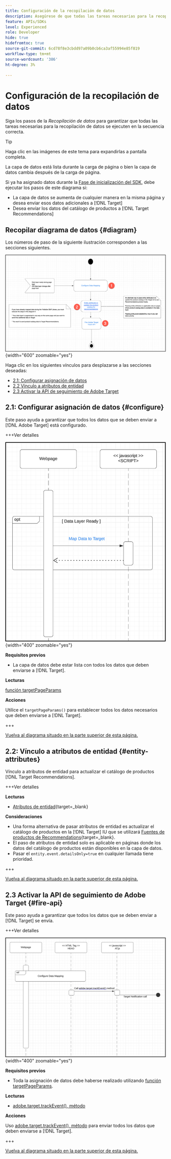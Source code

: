 ```yaml
---
title: Configuración de la recopilación de datos
description: Asegúrese de que todas las tareas necesarias para la recopilación de datos se ejecutan en la secuencia correcta.
feature: APIs/SDKs
level: Experienced
role: Developer
hide: true
hidefromtoc: true
source-git-commit: 6cd78f8e3cbdd97a09b0cb6ca3af55994e85f819
workflow-type: tm+mt
source-wordcount: '386'
ht-degree: 3%

---
```


# Configuración de la recopilación de datos

Siga los pasos de la *Recopilación de datos* para garantizar que todas las tareas necesarias para la recopilación de datos se ejecuten en la secuencia correcta.

>[!TIP]
>
>Haga clic en las imágenes de este tema para expandirlas a pantalla completa.

La capa de datos está lista durante la carga de página o bien la capa de datos cambia después de la carga de página.

Si ya ha asignado datos durante la [Fase de inicialización del SDK](/help/dev/patterns/recs-atjs/initialize-sdk.md), debe ejecutar los pasos de este diagrama si:

* La capa de datos se aumenta de cualquier manera en la misma página y desea enviar esos datos adicionales a [!DNL Target]
* Desea enviar los datos del catálogo de productos a [!DNL Target Recommendations]

## Recopilar diagrama de datos {#diagram}

Los números de paso de la siguiente ilustración corresponden a las secciones siguientes.

![Diagrama de recopilación de datos](/help/dev/patterns/recs-atjs/assets/data-collection-diagram.png){width="600" zoomable="yes"}

Haga clic en los siguientes vínculos para desplazarse a las secciones deseadas:

* [2.1: Configurar asignación de datos](#configure)
* [2.2 Vínculo a atributos de entidad](#entity-attributes)
* [2.3 Activar la API de seguimiento de Adobe Target](#fire-api)

## 2.1: Configurar asignación de datos {#configure}

Este paso ayuda a garantizar que todos los datos que se deben enviar a [!DNL Adobe Target] está configurado.

+++Ver detalles

![Configurar diagrama de asignación de datos](/help/dev/patterns/recs-atjs/assets/cofigure-data-mapping.png){width="400" zoomable="yes"}

**Requisitos previos**

* La capa de datos debe estar lista con todos los datos que deben enviarse a [!DNL Target].

**Lecturas**

[función targetPageParams](/help/dev/implement/client-side/atjs/atjs-functions/targetpageparams.md)

**Acciones**

Utilice el `targetPageParams()` para establecer todos los datos necesarios que deben enviarse a [!DNL Target].

+++

[Vuelva al diagrama situado en la parte superior de esta página.](#diagram)

## 2.2: Vínculo a atributos de entidad {#entity-attributes}

Vínculo a atributos de entidad para actualizar el catálogo de productos [!DNL Target Recommendations].

+++Ver detalles

**Lecturas**

* [Atributos de entidad](https://experienceleague.adobe.com/docs/target/using/recommendations/entities/entity-attributes.html){target=_blank}

**Consideraciones**

* Una forma alternativa de pasar atributos de entidad es actualizar el catálogo de productos en la [!DNL Target] IU que se utilizará [Fuentes de productos de Recommendations](https://experienceleague.adobe.com/docs/target/using/recommendations/entities/feeds.html){target=_blank}.
* El paso de atributos de entidad solo es aplicable en páginas donde los datos del catálogo de productos están disponibles en la capa de datos.
* Pasar el `entity.event.detailsOnly=true` en cualquier llamada tiene prioridad.

+++

[Vuelva al diagrama situado en la parte superior de esta página.](#diagram)

## 2.3 Activar la API de seguimiento de Adobe Target {#fire-api}

Este paso ayuda a garantizar que todos los datos que se deben enviar a [!DNL Target] se envía.

+++Ver detalles

![Activar el diagrama API de seguimiento de Adobe Target](/help/dev/patterns/recs-atjs/assets/fire-track-api.png){width="400" zoomable="yes"}

**Requisitos previos**

* Toda la asignación de datos debe haberse realizado utilizando [función targetPageParams](/help/dev/implement/client-side/atjs/atjs-functions/targetpageparams.md).

**Lecturas**

* [adobe.target.trackEvent(), método](/help/dev/implement/client-side/atjs/atjs-functions/adobe-target-trackevent.md)

**Acciones**

Uso [adobe.target.trackEvent(), método](/help/dev/implement/client-side/atjs/atjs-functions/adobe-target-trackevent.md) para enviar todos los datos que deben enviarse a [!DNL Target].

+++

[Vuelva al diagrama situado en la parte superior de esta página.](#diagram)

